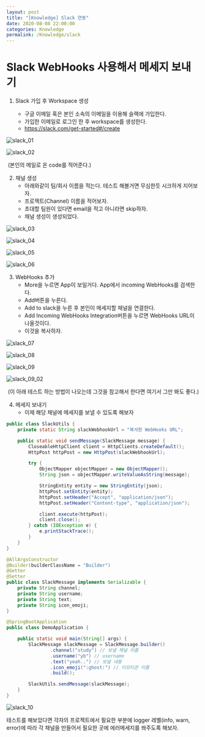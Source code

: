 ```yaml
---
layout: post
title: "[Knowledge] Slack 연동"
date: 2020-08-08 22:00:00
categories: Knowledge
permalink: /Knowledge/slack
---
```


# Slack WebHooks 사용해서 메세지 보내기

1. Slack 가입 후 Workspace 생성

   - 구글 이메일 혹은 본인 소속의 이메일을 이용해 슬랙에 가입한다.
   - 가입한 이메일로 로그인 한 후 workspace를 생성한다.
   - <https://slack.com/get-started#/create>

![slack_01](/img/slack_01.JPG)

![slack_02](/img/slack_02.JPG)

​									(본인의 메일로 온 code를 적어준다.)

2. 채널 생성
   - 아래와같이 팀/회사 이름을 적는다. 테스트 해볼거면 무심한듯 시크하게 지어보자.
   - 프로젝트(Channel) 이름을 적어보자.
   - 초대할 팀원이 있다면 email을 적고 아니라면 skip하자.
   - 채널 생성이 생성되었다.

![slack_03](/img/slack_03.JPG)

![slack_04](/img/slack_04.JPG)

![slack_05](/img/slack_05.JPG)

![slack_06](/img/slack_06.JPG)

3. WebHooks 추가
   - More을 누르면 App이 보일거다. App에서 incoming WebHooks를 검색한다.
   - Add버튼을 누른다.
   - Add to slack을 누른 후 본인이 메세지할 채널을 연결한다.
   - Add Incoming WebHooks Integration버튼을 누르면 WebHooks URL이 나올것이다.
   - 이것을 복사하자.

![slack_07](/img/slack_07.JPG)



![slack_08](/img/slack_08.JPG)

![slack_09](/img/slack_09.JPG)

![slack_09_02](/img/slack_09_02.JPG)

​		(이 아래 테스트 하는 방법이 나오는데 그것을 참고해서 한다면 여기서 그만 봐도 좋다.)

4. 메세지 보내기
   - 이제 해당 채널에 메세지를 보낼 수 있도록 해보자

```java
public class SlackUtils {
    private static String slackWebhookUrl = "복사한 WebHooks URL";

    public static void sendMessage(SlackMessage message) {
        CloseableHttpClient client = HttpClients.createDefault();
        HttpPost httpPost = new HttpPost(slackWebhookUrl);

        try {
            ObjectMapper objectMapper = new ObjectMapper();
            String json = objectMapper.writeValueAsString(message);

            StringEntity entity = new StringEntity(json);
            httpPost.setEntity(entity);
            httpPost.setHeader("Accept", "application/json");
            httpPost.setHeader("Content-type", "application/json");

            client.execute(httpPost);
            client.close();
        } catch (IOException e) {
            e.printStackTrace();
        }
    }
}
```

```java
@AllArgsConstructor
@Builder(builderClassName = "Builder")
@Getter
@Setter
public class SlackMessage implements Serializable {
    private String channel;
    private String username;
    private String text;
    private String icon_emoji;
}
```

```java
@SpringBootApplication
public class DemoApplication {

    public static void main(String[] args) {
        SlackMessage slackMessage = SlackMessage.builder()
                .channel("study") // 보낼 채널 이름
                .username("yb") // username
                .text("yeah..") // 보낼 내용
                .icon_emoji(":ghost:") // 이모티콘 이름
                .build();

        SlackUtils.sendMessage(slackMessage);
    }
}
```

![slack_10](/img/slack_10.JPG)

테스트를 해보았다면 각자의 프로젝트에서 필요한 부분에 logger 레벨(info, warn, error)에 따라 각 채널을 만들어서 필요한 곳에 에러메세지를 쏴주도록 해보자.